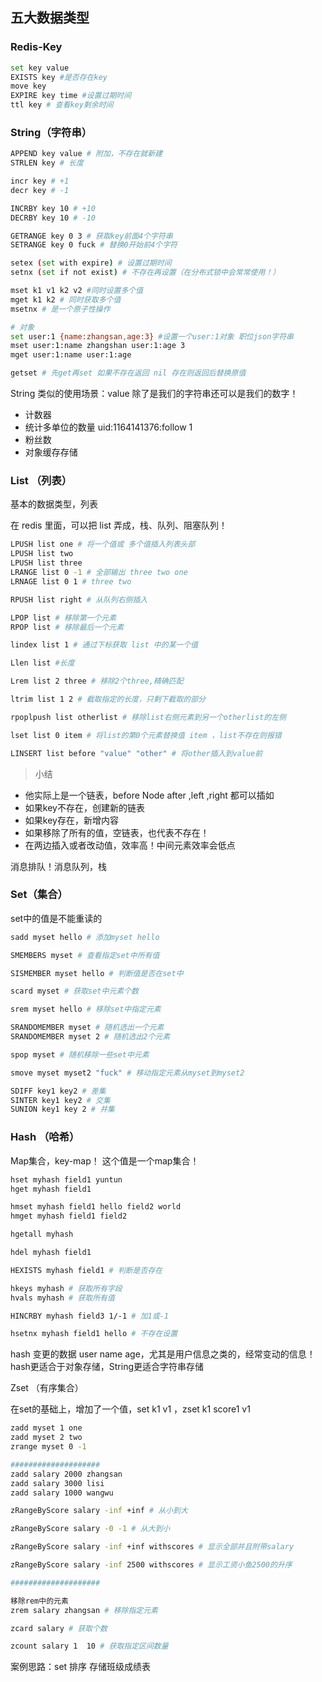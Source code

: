 ## 五大数据类型

### Redis-Key

```bash
set key value
EXISTS key #是否存在key
move key
EXPIRE key time #设置过期时间
ttl key # 查看key剩余时间
```





### String（字符串）

~~~bash
APPEND key value # 附加，不存在就新建
STRLEN key # 长度

incr key # +1
decr key # -1

INCRBY key 10 # +10
DECRBY key 10 # -10

GETRANGE key 0 3 # 获取key前面4个字符串
SETRANGE key 0 fuck # 替换0开始前4个字符

setex (set with expire) # 设置过期时间
setnx (set if not exist) # 不存在再设置（在分布式锁中会常常使用！）

mset k1 v1 k2 v2 #同时设置多个值
mget k1 k2 # 同时获取多个值
msetnx # 是一个原子性操作

# 对象
set user:1 {name:zhangsan,age:3} #设置一个user:1对象 职位json字符串
mset user:1:name zhangshan user:1:age 3
mget user:1:name user:1:age

getset # 先get再set 如果不存在返回 nil 存在则返回后替换原值
~~~

String 类似的使用场景：value 除了是我们的字符串还可以是我们的数字！

- 计数器
- 统计多单位的数量 uid:1164141376:follow 1
- 粉丝数
- 对象缓存存储





### List （列表）

基本的数据类型，列表

在 redis 里面，可以把 list 弄成，栈、队列、阻塞队列！

```bash
LPUSH list one # 将一个值或 多个值插入列表头部
LPUSH list two
LPUSH list three
LRANGE list 0 -1 # 全部输出 three two one
LRNAGE list 0 1 # three two

RPUSH list right # 从队列右侧插入

LPOP list # 移除第一个元素
RPOP list # 移除最后一个元素

lindex list 1 # 通过下标获取 list 中的某一个值

Llen list #长度

Lrem list 2 three # 移除2个three,精确匹配

ltrim list 1 2 # 截取指定的长度，只剩下截取的部分

rpoplpush list otherlist # 移除list右侧元素到另一个otherlist的左侧

lset list 0 item # 将list的第0个元素替换值 item ，list不存在则报错

LINSERT list before "value" "other" # 将other插入到value前
```



> 小结

- 他实际上是一个链表，before Node after ,left ,right 都可以插如
- 如果key不存在，创建新的链表
- 如果key存在，新增内容
- 如果移除了所有的值，空链表，也代表不存在！
- 在两边插入或者改动值，效率高！中间元素效率会低点

消息排队！消息队列，栈





### Set（集合）

set中的值是不能重读的

```bash
sadd myset hello # 添加myset hello

SMEMBERS myset # 查看指定set中所有值

SISMEMBER myset hello # 判断值是否在set中

scard myset # 获取set中元素个数

srem myset hello # 移除set中指定元素

SRANDOMEMBER myset # 随机选出一个元素
SRANDOMEMBER myset 2 # 随机选出2个元素

spop myset # 随机移除一些set中元素 

smove myset myset2 "fuck" # 移动指定元素从myset到myset2

SDIFF key1 key2 # 差集
SINTER key1 key2 # 交集
SUNION key1 key 2 # 并集
```





### Hash （哈希）

Map集合，key-map！ 这个值是一个map集合！

```bash
hset myhash field1 yuntun
hget myhash field1

hmset myhash field1 hello field2 world
hmget myhash field1 field2

hgetall myhash

hdel myhash field1

HEXISTS myhash field1 # 判断是否存在

hkeys myhash # 获取所有字段
hvals myhash # 获取所有值

HINCRBY myhash field3 1/-1 # 加1或-1

hsetnx myhash field1 hello # 不存在设置
```

hash 变更的数据 user name age，尤其是用户信息之类的，经常变动的信息！hash更适合于对象存储，String更适合字符串存储





Zset （有序集合）

在set的基础上，增加了一个值，set k1 v1  ，zset k1 score1 v1

```bash
zadd myset 1 one
zadd myset 2 two
zrange myset 0 -1

####################
zadd salary 2000 zhangsan
zadd salary 3000 lisi
zadd salary 1000 wangwu

zRangeByScore salary -inf +inf # 从小到大

zRangeByScore salary -0 -1 # 从大到小

zRangeByScore salary -inf +inf withscores # 显示全部并且附带salary

zRangeByScore salary -inf 2500 withscores # 显示工资小鱼2500的升序

####################

移除rem中的元素
zrem salary zhangsan # 移除指定元素

zcard salary # 获取个数

zcount salary 1  10 # 获取指定区间数量
```

案例思路：set 排序 存储班级成绩表
